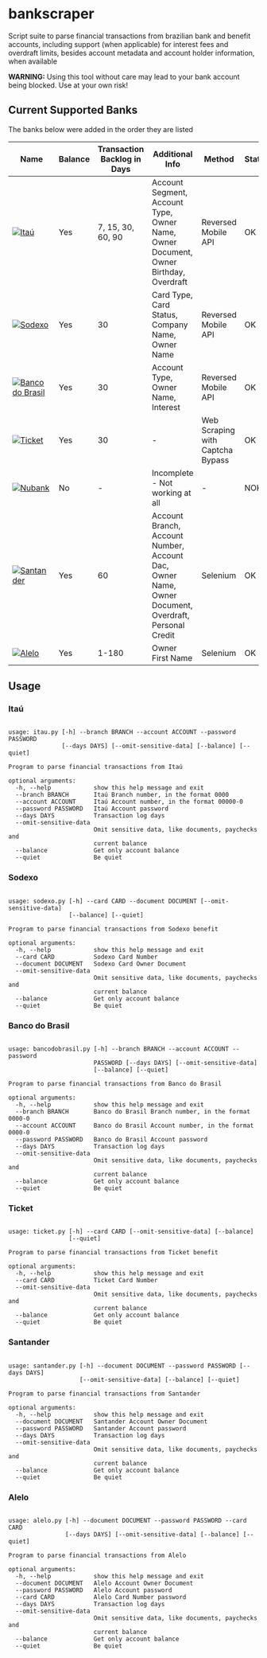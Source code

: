 # bankscraper

Script suite to parse financial transactions from brazilian bank and benefit accounts, including support (when applicable) for interest fees and overdraft limits, besides account metadata and account holder information, when available

**WARNING:** Using this tool without care may lead to your bank account being blocked. Use at your own risk!

## Current Supported Banks

The banks below were added in the order they are listed


| Name                                                                                                                                                                                          | Balance | Transaction Backlog in Days           | Additional Info                                                                                       | Method                               | Status |
| ---                                                                                                                                                                                           | ---     | ---                                   | ---                                                                                                   | ---                                  | ---    |
| [![Itaú](https://raw.githubusercontent.com/kamushadenes/bankscraper/master/logo/icon-itau.png)](https://github.com/kamushadenes/bankscraper/blob/master/itau.py)                              | Yes     | 7, 15, 30, 60, 90                     | Account Segment, Account Type, Owner Name, Owner Document, Owner Birthday, Overdraft                  | Reversed Mobile API                  | OK     |
| [![Sodexo](https://raw.githubusercontent.com/kamushadenes/bankscraper/master/logo/icon-sodexo.png)](https://github.com/kamushadenes/bankscraper/blob/master/sodexo.py)                        | Yes     | 30                                    | Card Type, Card Status, Company Name, Owner Name                                                      | Reversed Mobile API                  | OK     |
| [![Banco do Brasil](https://raw.githubusercontent.com/kamushadenes/bankscraper/master/logo/icon-bancodobrasil.png)](https://github.com/kamushadenes/bankscraper/blob/master/bancodobrasil.py) | Yes     | 30                                    | Account Type, Owner Name, Interest                                                                    | Reversed Mobile API                  | OK     |
| [![Ticket](https://raw.githubusercontent.com/kamushadenes/bankscraper/master/logo/icon-ticket.png)](https://github.com/kamushadenes/bankscraper/blob/master/ticket.py)                        | Yes     | 30                                    | -                                                                                                     | Web Scraping with Captcha Bypass     | OK     |
| [![Nubank](https://raw.githubusercontent.com/kamushadenes/bankscraper/master/logo/icon-nubank.png)](https://github.com/kamushadenes/bankscraper/blob/master/nubank.py)                        | No      | -                                     | Incomplete - Not working at all                                                                       | -                                    | NOK    |
| [![Santander](https://raw.githubusercontent.com/kamushadenes/bankscraper/master/logo/icon-santander.png)](https://github.com/kamushadenes/bankscraper/blob/master/santander.py)               | Yes     | 60                                    | Account Branch, Account Number, Account Dac, Owner Name, Owner Document, Overdraft, Personal Credit   | Selenium                             | OK     |
| [![Alelo](https://raw.githubusercontent.com/kamushadenes/bankscraper/master/logo/icon-alelo.png)](https://github.com/kamushadenes/bankscraper/blob/master/alelo.py)                           | Yes     | 1-180                                 | Owner First Name                                                                                      | Selenium                             | OK     |



## Usage

### Itaú
<pre><code>
usage: itau.py [-h] --branch BRANCH --account ACCOUNT --password PASSWORD
               [--days DAYS] [--omit-sensitive-data] [--balance] [--quiet]

Program to parse financial transactions from Itaú

optional arguments:
  -h, --help            show this help message and exit
  --branch BRANCH       Itaú Branch number, in the format 0000
  --account ACCOUNT     Itaú Account number, in the format 00000-0
  --password PASSWORD   Itaú Account password
  --days DAYS           Transaction log days
  --omit-sensitive-data
                        Omit sensitive data, like documents, paychecks and
                        current balance
  --balance             Get only account balance
  --quiet               Be quiet
</code></pre>

### Sodexo
<pre><code>
usage: sodexo.py [-h] --card CARD --document DOCUMENT [--omit-sensitive-data]
                 [--balance] [--quiet]

Program to parse financial transactions from Sodexo benefit

optional arguments:
  -h, --help            show this help message and exit
  --card CARD           Sodexo Card Number
  --document DOCUMENT   Sodexo Card Owner Document
  --omit-sensitive-data
                        Omit sensitive data, like documents, paychecks and
                        current balance
  --balance             Get only account balance
  --quiet               Be quiet
</code></pre>

### Banco do Brasil
<pre><code>
usage: bancodobrasil.py [-h] --branch BRANCH --account ACCOUNT --password
                        PASSWORD [--days DAYS] [--omit-sensitive-data]
                        [--balance] [--quiet]

Program to parse financial transactions from Banco do Brasil

optional arguments:
  -h, --help            show this help message and exit
  --branch BRANCH       Banco do Brasil Branch number, in the format 0000-0
  --account ACCOUNT     Banco do Brasil Account number, in the format 0000-0
  --password PASSWORD   Banco do Brasil Account password
  --days DAYS           Transaction log days
  --omit-sensitive-data
                        Omit sensitive data, like documents, paychecks and
                        current balance
  --balance             Get only account balance
  --quiet               Be quiet
</code></pre>

### Ticket
<pre><code>
usage: ticket.py [-h] --card CARD [--omit-sensitive-data] [--balance]
                 [--quiet]

Program to parse financial transactions from Ticket benefit

optional arguments:
  -h, --help            show this help message and exit
  --card CARD           Ticket Card Number
  --omit-sensitive-data
                        Omit sensitive data, like documents, paychecks and
                        current balance
  --balance             Get only account balance
  --quiet               Be quiet
</code></pre>

### Santander
<pre><code>
usage: santander.py [-h] --document DOCUMENT --password PASSWORD [--days DAYS]
                    [--omit-sensitive-data] [--balance] [--quiet]

Program to parse financial transactions from Santander

optional arguments:
  -h, --help            show this help message and exit
  --document DOCUMENT   Santander Account Owner Document
  --password PASSWORD   Santander Account password
  --days DAYS           Transaction log days
  --omit-sensitive-data
                        Omit sensitive data, like documents, paychecks and
                        current balance
  --balance             Get only account balance
  --quiet               Be quiet
</code></pre>

### Alelo
<pre><code>
usage: alelo.py [-h] --document DOCUMENT --password PASSWORD --card CARD
                [--days DAYS] [--omit-sensitive-data] [--balance] [--quiet]

Program to parse financial transactions from Alelo

optional arguments:
  -h, --help            show this help message and exit
  --document DOCUMENT   Alelo Account Owner Document
  --password PASSWORD   Alelo Account password
  --card CARD           Alelo Card Number password
  --days DAYS           Transaction log days
  --omit-sensitive-data
                        Omit sensitive data, like documents, paychecks and
                        current balance
  --balance             Get only account balance
  --quiet               Be quiet
</code></pre>
